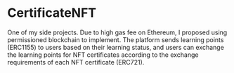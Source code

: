 # CertificateNFT
One of my side projects. Due to high gas fee on Ethereum, I proposed using permissioned blockchain to implement. The platform sends learning points (ERC1155) to users based on their learning status, and users can exchange the learning points for NFT certificates according to the exchange requirements of each NFT certificate (ERC721).
